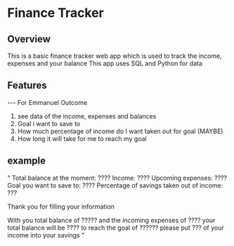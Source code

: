 # Finance Tracker

## Overview
This is a basic finance tracker web app which is used to track the income, expenses and your balance
This app uses SQL and Python for data
## Features
--- For Emmanuel
Outcome
1. see data of the income, expenses and balances
2. Goal i want to save to
3. How much percentage of income do I want taken out for goal (MAYBE)
4. How long it will take for me to reach my goal

## example

"
Total balance at the moment: ????
Income: ????
Upcoming expenses: ????
Goal you want to save to: ????
Percentage of savings taken out of income: ???

Thank you for filling your information

With you total balance of ?????
and the incoming expenses of ????
your total balance will be ????
to reach the goal of ??????
please put ??? of your income into your savings
"
